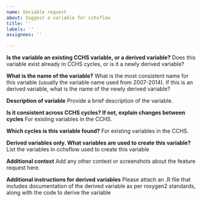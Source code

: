 ```yaml
---
name: Variable request
about: Suggest a variable for cchsflow
title: ''
labels: ''
assignees: ''

---
```


**Is the variable an existing CCHS variable, or a derived variable?**
Does this variable exist already in CCHS cycles, or is it a newly derived variable?

**What is the name of the variable?**
What is the most consistent name for this variable (usually the variable name used from 2007-2014). If this is an derived variable, what is the name of the newly derived variable?

**Description of variable**
Provide a brief description of the variable.

**Is it consistent across CCHS cycles? If not, explain changes between cycles**
For existing variables in the CCHS.

**Which cycles is this variable found?**
For existing variables in the CCHS.

**Derived variables only. What variables are used to create this variable?**
List the variables in cchsflow used to create this variable

**Additional context**
Add any other context or screenshots about the feature request here.

**Additional instructions for derived variables**
Please attach an .R file that includes documentation of the derived variable as per roxygen2 standards, along with the code to derive the variable
